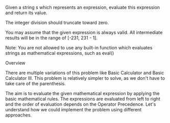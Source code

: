 Given a string s which represents an expression, evaluate this expression and return its value. 

The integer division should truncate toward zero.

You may assume that the given expression is always valid. All intermediate results will be in the range of [-231, 231 - 1].

Note: You are not allowed to use any built-in function which evaluates strings as mathematical expressions, such as eval()

Overview

There are multiple variations of this problem like Basic Calculator and Basic Calculator III. This problem is relatively simpler to solve, as we don't have to take care of the parenthesis.

The aim is to evaluate the given mathematical expression by applying the basic mathematical rules. The expressions are evaluated from left to right and the order of evaluation depends on the Operator Precedence. Let's understand how we could implement the problem using different approaches.